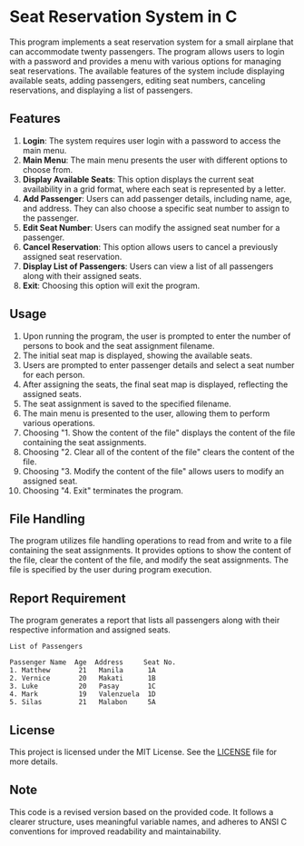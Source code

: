 # Seat Reservation System in C

This program implements a seat reservation system for a small airplane that can accommodate twenty passengers. The program allows users to login with a password and provides a menu with various options for managing seat reservations. The available features of the system include displaying available seats, adding passengers, editing seat numbers, canceling reservations, and displaying a list of passengers.

## Features

1. **Login**: The system requires user login with a password to access the main menu.
2. **Main Menu**: The main menu presents the user with different options to choose from.
3. **Display Available Seats**: This option displays the current seat availability in a grid format, where each seat is represented by a letter.
4. **Add Passenger**: Users can add passenger details, including name, age, and address. They can also choose a specific seat number to assign to the passenger.
5. **Edit Seat Number**: Users can modify the assigned seat number for a passenger.
6. **Cancel Reservation**: This option allows users to cancel a previously assigned seat reservation.
7. **Display List of Passengers**: Users can view a list of all passengers along with their assigned seats.
8. **Exit**: Choosing this option will exit the program.

## Usage

1. Upon running the program, the user is prompted to enter the number of persons to book and the seat assignment filename.
2. The initial seat map is displayed, showing the available seats.
3. Users are prompted to enter passenger details and select a seat number for each person.
4. After assigning the seats, the final seat map is displayed, reflecting the assigned seats.
5. The seat assignment is saved to the specified filename.
6. The main menu is presented to the user, allowing them to perform various operations.
7. Choosing "1. Show the content of the file" displays the content of the file containing the seat assignments.
8. Choosing "2. Clear all of the content of the file" clears the content of the file.
9. Choosing "3. Modify the content of the file" allows users to modify an assigned seat.
10. Choosing "4. Exit" terminates the program.

## File Handling

The program utilizes file handling operations to read from and write to a file containing the seat assignments. It provides options to show the content of the file, clear the content of the file, and modify the seat assignments. The file is specified by the user during program execution.

## Report Requirement

The program generates a report that lists all passengers along with their respective information and assigned seats.

``` Requirement
List of Passengers

Passenger Name  Age  Address     Seat No.
1. Matthew       21   Manila      1A
2. Vernice       20   Makati      1B
3. Luke          20   Pasay       1C
4. Mark          19   Valenzuela  1D
5. Silas         21   Malabon     5A
```

## License

This project is licensed under the MIT License. See the [LICENSE](LICENSE) file for more details.

## Note

This code is a revised version based on the provided code. It follows a clearer structure, uses meaningful variable names, and adheres to ANSI C conventions for improved readability and maintainability.